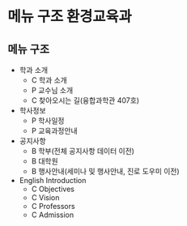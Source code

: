 # 메뉴 구조 환경교육과

## 메뉴 구조

- 학과 소개
  - C 학과 소개
  - P 교수님 소개
  - C 찾아오시는 길(융합과학관 407호)
- 학사정보
  - P 학사일정
  - P 교육과정안내
- 공지사항
  - B 학부(전체 공지사항 데이터 이전)
  - B 대학원
  - B 행사안내(세미나 및 행사안내, 진로 도우미 이전)
- English Introduction
  - C Objectives
  - C Vision
  - C Professors
  - C Admission
